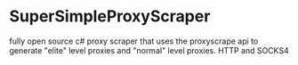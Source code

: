 # SuperSimpleProxyScraper
fully open source c# proxy scraper that uses the proxyscrape api to generate "elite" level proxies and "normal" level proxies. HTTP and SOCKS4
